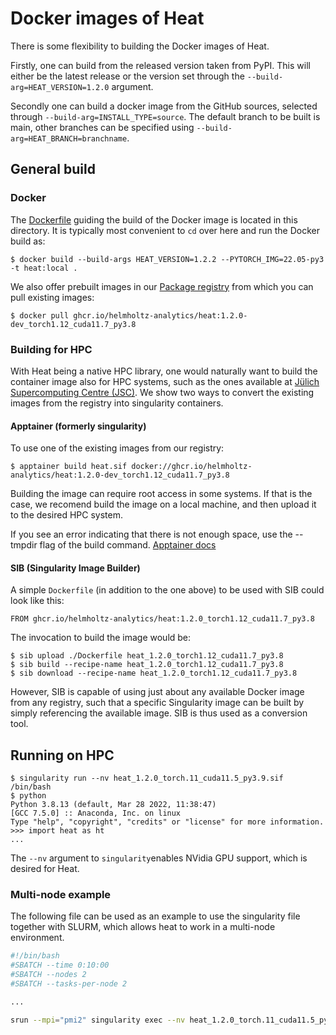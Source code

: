 # Docker images of Heat

There is some flexibility to building the Docker images of Heat.

Firstly, one can build from the released version taken from PyPI. This will either be
the latest release or the version set through the `--build-arg=HEAT_VERSION=1.2.0`
argument.

Secondly one can build a docker image from the GitHub sources, selected through
`--build-arg=INSTALL_TYPE=source`. The default branch to be built is main, other
branches can be specified using `--build-arg=HEAT_BRANCH=branchname`.

## General build

### Docker

The [Dockerfile](./Dockerfile) guiding the build of the Docker image is located in this
directory. It is typically most convenient to `cd` over here and run the Docker build as:

```console
$ docker build --build-args HEAT_VERSION=1.2.2 --PYTORCH_IMG=22.05-py3 -t heat:local .
```

We also offer prebuilt images in our [Package registry](https://github.com/helmholtz-analytics/heat/pkgs/container/heat) from which you can pull existing images:


```console
$ docker pull ghcr.io/helmholtz-analytics/heat:1.2.0-dev_torch1.12_cuda11.7_py3.8
```

### Building for HPC

With Heat being a native HPC library, one would naturally want to build the container
image also for HPC systems, such as the ones available at [Jülich Supercomputing Centre
(JSC)](https://www.fz-juelich.de/jsc/ "Juelich Supercomputing Centre"). We show two ways to convert the existing images from the registry into singularity containers.

#### Apptainer (formerly singularity)

To use one of the existing images from our registry:

	$ apptainer build heat.sif docker://ghcr.io/helmholtz-analytics/heat:1.2.0-dev_torch1.12_cuda11.7_py3.8

Building the image can require root access in some systems. If that is the case, we recomend build the image on a local machine, and then upload it to the desired HPC system.

If you see an error indicating that there is not enough space, use the --tmpdir flag of the build command. [Apptainer docs](https://apptainer.org/docs/user/latest/build_a_container.html)

#### SIB (Singularity Image Builder)

A simple `Dockerfile` (in addition to the one above) to be used with SIB could look like
this:

	FROM ghcr.io/helmholtz-analytics/heat:1.2.0_torch1.12_cuda11.7_py3.8

The invocation to build the image would be:

	$ sib upload ./Dockerfile heat_1.2.0_torch1.12_cuda11.7_py3.8
	$ sib build --recipe-name heat_1.2.0_torch1.12_cuda11.7_py3.8
	$ sib download --recipe-name heat_1.2.0_torch1.12_cuda11.7_py3.8

However, SIB is capable of using just about any available Docker image from any
registry, such that a specific Singularity image can be built by simply referencing the
available image. SIB is thus used as a conversion tool.

## Running on HPC

	$ singularity run --nv heat_1.2.0_torch.11_cuda11.5_py3.9.sif /bin/bash
	$ python
	Python 3.8.13 (default, Mar 28 2022, 11:38:47)
	[GCC 7.5.0] :: Anaconda, Inc. on linux
	Type "help", "copyright", "credits" or "license" for more information.
	>>> import heat as ht
	...

The `--nv` argument to `singularity`enables NVidia GPU support, which is desired for
Heat.

### Multi-node example

The following file can be used as an example to use the singularity file together with SLURM, which allows heat to work in a multi-node environment.

```bash
#!/bin/bash
#SBATCH --time 0:10:00
#SBATCH --nodes 2
#SBATCH --tasks-per-node 2

...

srun --mpi="pmi2" singularity exec --nv heat_1.2.0_torch.11_cuda11.5_py3.9.sif bash -c "cd ~/code/heat/examples/lasso; python demo.py"
```
